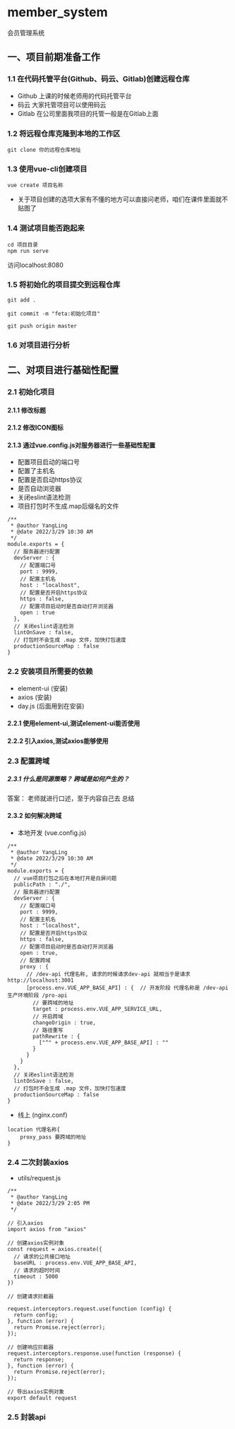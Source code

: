 # member_system
会员管理系统

## 一、项目前期准备工作

### 1.1 在代码托管平台(Github、码云、Gitlab)创建远程仓库

- Github 上课的时候老师用的代码托管平台
- 码云  大家托管项目可以使用码云
- Gitlab  在公司里面我项目的托管一般是在Gitlab上面

### 1.2 将远程仓库克隆到本地的工作区

```
git clone 你的远程仓库地址
```

### 1.3 使用vue-cli创建项目

```
vue create 项目名称
```

- 关于项目创建的选项大家有不懂的地方可以直接问老师，咱们在课件里面就不贴图了

### 1.4 测试项目能否跑起来

```
cd 项目目录
npm run serve
```

访问localhost:8080 

### 1.5 将初始化的项目提交到远程仓库

```
git add .

git commit -m "feta:初始化项目"

git push origin master
```

### 1.6 对项目进行分析

## 二、对项目进行基础性配置

### 2.1 初始化项目

#### 2.1.1 修改标题

#### 2.1.2 修改ICON图标

#### 2.1.3 通过vue.config.js对服务器进行一些基础性配置

- 配置项目启动的端口号
- 配置了主机名
- 配置是否启动https协议
- 是否自动浏览器
- 关闭eslint语法检测
- 项目打包时不生成.map后缀名的文件

```
/**
 * @author YangLing
 * @date 2022/3/29 10:30 AM
 */
module.exports = {
  // 服务器进行配置
  devServer : {
    // 配置端口号
    port : 9999,
    // 配置主机名
    host : "localhost",
    // 配置是否开启https协议
    https : false,
    // 配置项目启动时是否自动打开浏览器
    open : true
  },
  // 关闭eslint语法检测
  lintOnSave : false,
  // 打包时不会生成 .map 文件，加快打包速度
  productionSourceMap : false
}
```

### 2.2 安装项目所需要的依赖

- element-ui (安装)
- axios (安装)
- day.js (后面用到在安装)

#### 2.2.1 使用element-ui,测试element-ui能否使用

#### 2.2.2 引入axios,测试axios能够使用

### 2.3 配置跨域

##### 2.3.1 什么是同源策略？ 跨域是如何产生的？

答案： 老师就进行口述，至于内容自己去 总结

#### 2.3.2 如何解决跨域

- 本地开发 (vue.config.js)
```
/**
 * @author YangLing
 * @date 2022/3/29 10:30 AM
 */
module.exports = {
  // vue项目打包之后在本地打开是白屏问题
  publicPath : "./",
  // 服务器进行配置
  devServer : {
    // 配置端口号
    port : 9999,
    // 配置主机名
    host : "localhost",
    // 配置是否开启https协议
    https : false,
    // 配置项目启动时是否自动打开浏览器
    open : true,
    // 配置跨域
    proxy : {
      // /dev-api 代理名称, 请求的时候请求dev-api 就相当于是请求http://localhost:3001
      [process.env.VUE_APP_BASE_API] : {  // 开发阶段 代理名称是 /dev-api  生产环境阶段 /pro-api
        // 要跨域的地址
        target : process.env.VUE_APP_SERVICE_URL,
        // 开启跨域
        changeOrigin : true,
        // 路径重写
        pathRewrite : {
          ["^" + process.env.VUE_APP_BASE_API] : ""
        }
      }
    }
  },
  // 关闭eslint语法检测
  lintOnSave : false,
  // 打包时不会生成 .map 文件，加快打包速度
  productionSourceMap : false
}
```

- 线上 (nginx.conf)
```
location 代理名称{
    proxy_pass 要跨域的地址
}
```

### 2.4 二次封装axios

- utils/request.js
```
/**
 * @author YangLing
 * @date 2022/3/29 2:05 PM
 */

// 引入axios
import axios from "axios"

// 创建axios实例对象
const request = axios.create({
  // 请求的公共接口地址
  baseURL : process.env.VUE_APP_BASE_API,
  // 请求的超时时间
  timeout : 5000
})

// 创建请求拦截器

request.interceptors.request.use(function (config) {
  return config;
}, function (error) {
  return Promise.reject(error);
});

// 创建响应拦截器
request.interceptors.response.use(function (response) {
  return response;
}, function (error) {
  return Promise.reject(error);
});

// 导出axios实例对象
export default request
```

### 2.5 封装api
